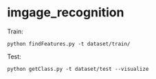 # imgage_recognition

Train:
```
python findFeatures.py -t dataset/train/
```

Test:
```
python getClass.py -t dataset/test --visualize
```
